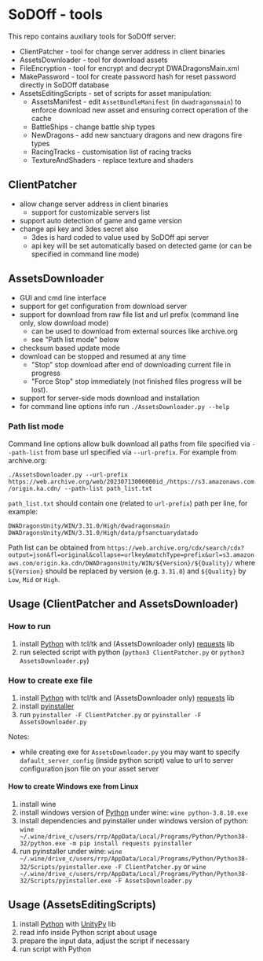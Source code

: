 # SoDOff - tools

This repo contains auxiliary tools for SoDOff server:

* ClientPatcher - tool for change server address in client binaries
* AssetsDownloader - tool for download assets
* FileEncryption - tool for encrypt and decrypt DWADragonsMain.xml
* MakePassword - tool for create password hash for reset password directly in SoDOff database
* AssetsEditingScripts - set of scripts for asset manipulation:
  - AssetsManifest - edit `AssetBundleManifest` (in `dwadragonsmain`) to enforce download new asset and ensuring correct operation of the cache
  - BattleShips - change battle ship types
  - NewDragons - add new sanctuary dragons and new dragons fire types
  - RacingTracks - customisation list of racing tracks
  - TextureAndShaders - replace texture and shaders


## ClientPatcher

* allow change server address in client binaries
  - support for customizable servers list
* support auto detection of game and game version
* change api key and 3des secret also
  - 3des is hard coded to value used by SoDOff api server
  - api key will be set automatically based on detected game (or can be specified in command line mode)

## AssetsDownloader

* GUI and cmd line interface
* support for get configuration from download server
* support for download from raw file list and url prefix (command line only, slow download mode)
  - can be used to download from external sources like archive.org
  - see "Path list mode" below
* checksum based update mode
* download can be stopped and resumed at any time
  - "Stop" stop download after end of downloading current file in progress
  - "Force Stop" stop immediately (not finished files progress will be lost).
* support for server-side mods download and installation
* for command line options info run `./AssetsDownloader.py --help`

### Path list mode

Command line options allow bulk download all paths from file specified via `--path-list` from base url specified via `--url-prefix`.
For example from archive.org: 

```./AssetsDownloader.py --url-prefix https://web.archive.org/web/20230713000000id_/https://s3.amazonaws.com/origin.ka.cdn/ --path-list path_list.txt```

`path_list.txt` should contain one (related to `url-prefix`) path per line, for example:

```
DWADragonsUnity/WIN/3.31.0/High/dwadragonsmain
DWADragonsUnity/WIN/3.31.0/High/data/pfsanctuarydatado
```

Path list can be obtained from `https://web.archive.org/cdx/search/cdx?output=json&fl=original&collapse=urlkey&matchType=prefix&url=s3.amazonaws.com/origin.ka.cdn/DWADragonsUnity/WIN/${Version}/${Quality}/` where `${Version}` should be replaced by version (e.g. `3.31.0`) and `${Quality}` by `Low`, `Mid` or `High`.

## Usage (ClientPatcher and AssetsDownloader)

### How to run

1. install [Python](https://www.python.org/) with tcl/tk and (AssetsDownloader only) [requests](https://pypi.org/project/requests/) lib
2. run selected script with python (`python3 ClientPatcher.py` or `python3 AssetsDownloader.py`)

### How to create exe file

1. install [Python](https://www.python.org/) with tcl/tk and (AssetsDownloader only) [requests](https://pypi.org/project/requests/) lib
2. install [pyinstaller](https://pypi.org/project/pyinstaller/)
3. run `pyinstaller -F ClientPatcher.py` or `pyinstaller -F AssetsDownloader.py`

Notes:

* while creating exe for `AssetsDownloader.py` you may want to specify `dafault_server_config` (inside python script) value to url to server configuration json file on your asset server

#### How to create Windows exe from Linux

1. install wine
2. install windows version of [Python](https://www.python.org/) under wine:
	`wine python-3.8.10.exe`
3. install dependencies and pyinstaller under windows version of python:
	`wine ~/.wine/drive_c/users/rrp/AppData/Local/Programs/Python/Python38-32/python.exe -m pip install requests pyinstaller`
4. run pyinstaller under wine:
	`wine ~/.wine/drive_c/users/rrp/AppData/Local/Programs/Python/Python38-32/Scripts/pyinstaller.exe -F ClientPatcher.py`
	or
	`wine ~/.wine/drive_c/users/rrp/AppData/Local/Programs/Python/Python38-32/Scripts/pyinstaller.exe -F AssetsDownloader.py`

## Usage (AssetsEditingScripts)

1. install [Python](https://www.python.org/) with [UnityPy](https://pypi.org/project/UnityPy/) lib
2. read info inside Python script about usage
3. prepare the input data, adjust the script if necessary
4. run script with Python
